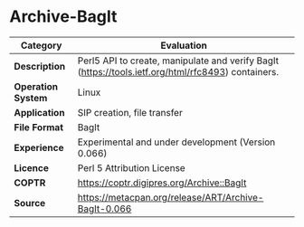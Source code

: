 # Archive-BagIt

| Category | Evaluation |
| --- | --- |
| **Description**  | Perl5 API to create, manipulate and verify BagIt (https://tools.ietf.org/html/rfc8493) containers. |
| **Operation System**  | Linux  |
| **Application**  | SIP creation, file transfer  |
| **File Format** | BagIt |
| **Experience** | Experimental and under development (Version 0.066) |
| **Licence** | Perl 5 Attribution License |
| **COPTR** | https://coptr.digipres.org/Archive::BagIt |
| **Source** | https://metacpan.org/release/ART/Archive-BagIt-0.066 |
